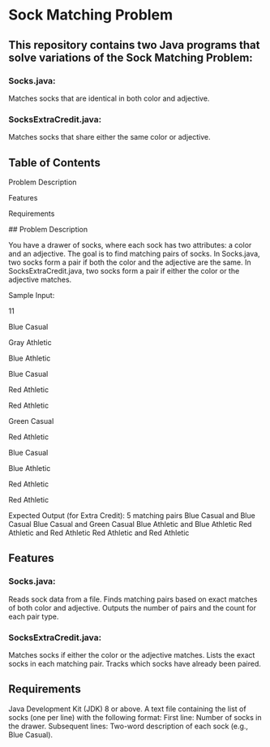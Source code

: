 # Sock Matching Problem
## This repository contains two Java programs that solve variations of the Sock Matching Problem:

### Socks.java: 
Matches socks that are identical in both color and adjective.
### SocksExtraCredit.java:
Matches socks that share either the same color or adjective.

## Table of Contents
<p>Problem Description</p>
<p>Features</p>
<p>Requirements</p>
## Problem Description
<p> You have a drawer of socks, where each sock has two attributes: a color and an adjective. The goal is to find matching pairs of socks.
In Socks.java, two socks form a pair if both the color and the adjective are the same.
In SocksExtraCredit.java, two socks form a pair if either the color or the adjective matches.</p>

<p>Sample Input:
<p>11</p>
<p>Blue Casual</p>
<p>Gray Athletic</p>
<p>Blue Athletic</p>
<p>Blue Casual</p>
<p>Red Athletic</p>
<p>Red Athletic</p>
<p>Green Casual</p>
<p>Red Athletic</p>
<p>Blue Casual</p>
<p>Blue Athletic</p>
<p>Red Athletic</p>
<p>Red Athletic</p>
</p>

<p>Expected Output (for Extra Credit):
5 matching pairs
Blue Casual and Blue Casual
Blue Casual and Green Casual
Blue Athletic and Blue Athletic
Red Athletic and Red Athletic
Red Athletic and Red Athletic
</p>

## Features
### Socks.java:
Reads sock data from a file.
Finds matching pairs based on exact matches of both color and adjective.
Outputs the number of pairs and the count for each pair type.

### SocksExtraCredit.java:
Matches socks if either the color or the adjective matches.
Lists the exact socks in each matching pair.
Tracks which socks have already been paired.

## Requirements
<p>Java Development Kit (JDK) 8 or above.
A text file containing the list of socks (one per line) with the following format:
First line: Number of socks in the drawer.
Subsequent lines: Two-word description of each sock (e.g., Blue Casual).
</p>
